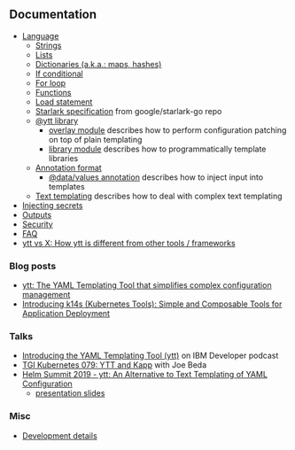 ## Documentation

- [Language](lang.md)
  - [Strings](lang-ref-string.md)
  - [Lists](lang-ref-list.md)
  - [Dictionaries (a.k.a.: maps, hashes)](lang-ref-dict.md)
  - [If conditional](lang-ref-if.md)
  - [For loop](lang-ref-for.md)
  - [Functions](lang-ref-def.md)
  - [Load statement](lang-ref-load.md)
  - [Starlark specification](https://github.com/google/starlark-go/blob/master/doc/spec.md#contents) from google/starlark-go repo
  - [@ytt library](lang-ref-ytt.md)
    - [overlay module](lang-ref-ytt-overlay.md) describes how to perform configuration patching on top of plain templating
    - [library module](lang-ref-ytt-library.md) describes how to programmatically template libraries
  - [Annotation format](lang-ref-annotation.md)
    - [@data/values annotation](ytt-data-values.md) describes how to inject input into templates
  - [Text templating](ytt-text-templating.md) describes how to deal with complex text templating
- [Injecting secrets](injecting-secrets.md)
- [Outputs](outputs.md)
- [Security](security.md)
- [FAQ](faq.md)
- [ytt vs X: How ytt is different from other tools / frameworks](ytt-vs-x.md)

### Blog posts

- [ytt: The YAML Templating Tool that simplifies complex configuration management](https://developer.ibm.com/blogs/yaml-templating-tool-to-simplify-complex-configuration-management/)
- [Introducing k14s (Kubernetes Tools): Simple and Composable Tools for Application Deployment](https://content.pivotal.io/blog/introducing-k14s-kubernetes-tools-simple-and-composable-tools-for-application-deployment)

### Talks

- [Introducing the YAML Templating Tool (ytt)](https://www.youtube.com/watch?v=KbB5tI_g3bo) on IBM Developer podcast
- [TGI Kubernetes 079: YTT and Kapp](https://www.youtube.com/watch?v=CSglwNTQiYg) with Joe Beda
- [Helm Summit 2019 - ytt: An Alternative to Text Templating of YAML Configuration](https://www.youtube.com/watch?v=7-PqgpkxC7E)
  - [presentation slides](https://github.com/k14s/meetups/blob/master/ytt-2019-sep-helm-summit.pdf)

### Misc

- [Development details](dev.md)
